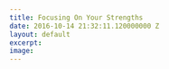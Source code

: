 ```yaml
---
title: Focusing On Your Strengths
date: 2016-10-14 21:32:11.120000000 Z
layout: default
excerpt: 
image: 
---
```


